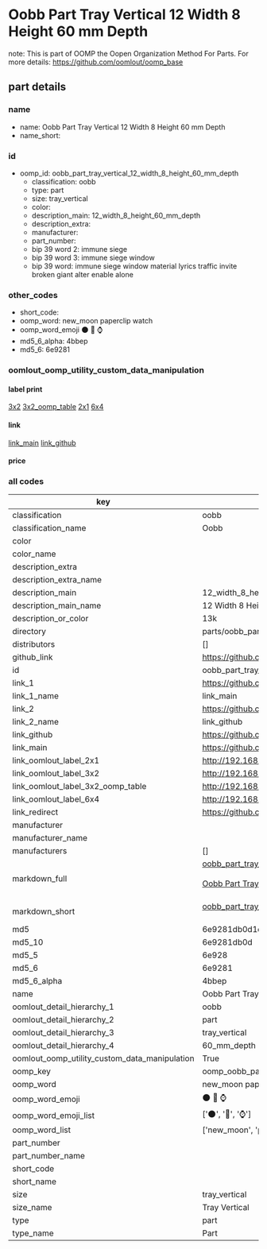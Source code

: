 # Oobb Part Tray Vertical 12 Width 8 Height 60 mm Depth  

note: This is part of OOMP the Oopen Organization Method For Parts. For more details: https://github.com/oomlout/oomp_base

##  part details
  







### name
* name: Oobb Part Tray Vertical 12 Width 8 Height 60 mm Depth
* name_short: 
### id
* oomp_id: oobb_part_tray_vertical_12_width_8_height_60_mm_depth
  * classification: oobb
  * type: part
  * size: tray_vertical
  * color: 
  * description_main: 12_width_8_height_60_mm_depth
  * description_extra: 
  * manufacturer: 
  * part_number: 
  * bip 39 word 2: immune siege
  * bip 39 word 3: immune siege window
  * bip 39 word: immune siege window material lyrics traffic invite broken giant alter enable alone

### other_codes
* short_code: 
* oomp_word: new_moon paperclip watch
* oomp_word_emoji :new_moon: :paperclip: :watch:
* md5_6_alpha: 4bbep
* md5_6: 6e9281






### oomlout_oomp_utility_custom_data_manipulation
#### label print
[3x2](http://192.168.1.245:1112/?label=oomp%204bbep)
[3x2_oomp_table](http://192.168.1.108:1112/?label=oomp%204bbep)
[2x1](http://192.168.1.242:1112/?label=oomp%204bbep)
[6x4](http://192.168.1.55:1112/?label=oomp%204bbep)    

#### link

[link_main](https://github.com/oomlout/oomlout_oomp_version_1_messy/tree/main/parts/oobb_part_tray_vertical_12_width_8_height_60_mm_depth) [link_github](https://github.com/oomlout/oomlout_oomp_version_1_messy/tree/main/parts/oobb_part_tray_vertical_12_width_8_height_60_mm_depth)                             

#### price







### all codes 
| key | value |  
| --- | --- |  
| classification | oobb |  
| classification_name | Oobb |  
| color |  |  
| color_name |  |  
| description_extra |  |  
| description_extra_name |  |  
| description_main | 12_width_8_height_60_mm_depth |  
| description_main_name | 12 Width 8 Height 60 mm Depth |  
| description_or_color | 13k |  
| directory | parts/oobb_part_tray_vertical_12_width_8_height_60_mm_depth |  
| distributors | [] |  
| github_link | https://github.com/oomlout/oomlout_oomp_part_src/tree/main/parts/oobb_part_tray_vertical_12_width_8_height_60_mm_depth |  
| id | oobb_part_tray_vertical_12_width_8_height_60_mm_depth |  
| link_1 | https://github.com/oomlout/oomlout_oomp_version_1_messy/tree/main/parts/oobb_part_tray_vertical_12_width_8_height_60_mm_depth |  
| link_1_name | link_main |  
| link_2 | https://github.com/oomlout/oomlout_oomp_version_1_messy/tree/main/parts/oobb_part_tray_vertical_12_width_8_height_60_mm_depth |  
| link_2_name | link_github |  
| link_github | https://github.com/oomlout/oomlout_oomp_version_1_messy/tree/main/parts/oobb_part_tray_vertical_12_width_8_height_60_mm_depth |  
| link_main | https://github.com/oomlout/oomlout_oomp_version_1_messy/tree/main/parts/oobb_part_tray_vertical_12_width_8_height_60_mm_depth |  
| link_oomlout_label_2x1 | http://192.168.1.242:1112/?label=oomp%204bbep |  
| link_oomlout_label_3x2 | http://192.168.1.245:1112/?label=oomp%204bbep |  
| link_oomlout_label_3x2_oomp_table | http://192.168.1.108:1112/?label=oomp%204bbep |  
| link_oomlout_label_6x4 | http://192.168.1.55:1112/?label=oomp%204bbep |  
| link_redirect | https://github.com/oomlout/oomlout_oomp_version_1_messy/tree/main/parts/oobb_part_tray_vertical_12_width_8_height_60_mm_depth |  
| manufacturer |  |  
| manufacturer_name |  |  
| manufacturers | [] |  
| markdown_full | [oobb_part_tray_vertical_12_width_8_height_60_mm_depth](none)<br>[](none)<br>[Oobb Part Tray Vertical 12 Width 8 Height 60 Mm Depth](none)<br><br> |  
| markdown_short | [oobb_part_tray_vertical_12_width_8_height_60_mm_depth](none)<br><br> |  
| md5 | 6e9281db0d1c8ec39b42b88ff6f2038d |  
| md5_10 | 6e9281db0d |  
| md5_5 | 6e928 |  
| md5_6 | 6e9281 |  
| md5_6_alpha | 4bbep |  
| name | Oobb Part Tray Vertical 12 Width 8 Height 60 mm Depth |  
| oomlout_detail_hierarchy_1 | oobb |  
| oomlout_detail_hierarchy_2 | part |  
| oomlout_detail_hierarchy_3 | tray_vertical |  
| oomlout_detail_hierarchy_4 | 60_mm_depth |  
| oomlout_oomp_utility_custom_data_manipulation | True |  
| oomp_key | oomp_oobb_part_tray_vertical_12_width_8_height_60_mm_depth |  
| oomp_word | new_moon paperclip watch |  
| oomp_word_emoji | :new_moon: :paperclip: :watch: |  
| oomp_word_emoji_list | [':new_moon:', ':paperclip:', ':watch:'] |  
| oomp_word_list | ['new_moon', 'paperclip', 'watch'] |  
| part_number |  |  
| part_number_name |  |  
| short_code |  |  
| short_name |  |  
| size | tray_vertical |  
| size_name | Tray Vertical |  
| type | part |  
| type_name | Part |  
